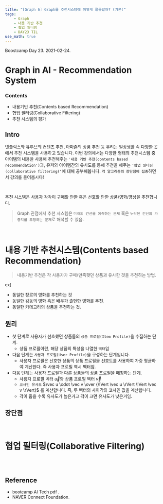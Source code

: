 ```yaml
---
title: "[Graph 6] Graph를 추천시스템에 어떻게 활용할까? (기본)"
tags:
    - Graph
    - 내용 기반 추천
    - 협업 필터링
    - DAY23 TIL
use_math: true
---
```


Boostcamp Day 23. 2021-02-24.

# Graph in AI - Recommendation System

### Contents
- 내용기반 추천(Contents based Recommendation)
- 협업 필터링(Collaborative Filtering)
- 추천 시스템의 평가

## Intro
넷플릭스와 유투브의 컨텐츠 추천, 아마존의 상품 추천 등 우리는 일상생활 속 다양한 곳에서 추천 시스템을 사용하고 있습니다. 이번 강의에서는 다양한 형태의 추천시스템 중 아이템의 내용을 사용해 추천해주는 `'내용 기반 추천(contents based recommendation')`과, 유저와 아이템간의 유사도를 통해 추천을 해주는 `'협업 필터링(collaborative filtering)'`에 대해 공부해봅니다. `각 알고리즘의 장단점에 집중`하면서 강의를 들어봅시다!

<br>

추천 시스템은 사용자 각각이 구매할 만한 혹은 선호할 만한 상품/영화/영상을 추천합니다.
> Graph 관점에서 추천 시스템은 `미래의 간선을 예측하는 문제` 혹은 `누락된 간선의 가중치를 추정하는 문제`로 해석할 수 있음.

<br>

# 내용 기반 추천시스템(Contents based Recommendation)
> 내용기반 추천은 각 사용자가 구매/만족햇던 상품과 유사한 것을 추천하는 방법.  

ex)
- 동일한 장르의 영화를 추천하는 것  
- 동일한 감동의 영화 혹은 배우가 출현한 영화를 추천.
- 동일한 카테고리의 상품을 추천하는 것.

## 원리
- 첫 단계로 사용자가 선호했던 상품들의 `상품 프로필(Item Profile)`을 수집하는 단계.
    - 상품 프로필이란, 해당 상품의 특성을 나열한 `벡터`임
- 다음 단계는 `사용자 프로필(User Profile)`을 구성하는 단계입니다.
    - 사용자 프로필은 선호한 상품의 상품 프로필을 선호도를 사용하여 가중 평균하여 계산한다. 즉 사용자 프로필 역시 벡터임.
- 다음 단계는 사용자 프로필과 다른 상품들의 상품 프로필을 매칭하는 단계.
    - 사용자 프로필 벡터 $\vec u$와 상품 프로필 벡터 $\vec v$
    - `코사인 유사도` $\vec u \cdot \vec v \over {\lVert \vec u \rVert \lVert \vec v \rVert}$ 를 계산합니다. 즉, 두 벡터의 사이각의 코사인 값을 계산합니다.
    - 각이 좁을 수록 유사도가 높은거고 각이 크면 유사도가 낮은거임.

## 장단점


<br>


# 협업 필터링(Collaborative Filtering)

<br><br>

## Reference

- bootcamp AI Tech pdf  .
- NAVER Connect Foundation.

